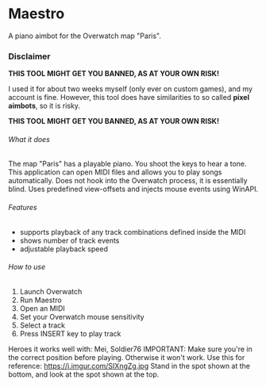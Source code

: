 # Maestro
A piano aimbot for the Overwatch map "Paris".

### Disclaimer
**THIS TOOL MIGHT GET YOU BANNED, AS AT YOUR OWN RISK!**

I used it for about two weeks myself (only ever on custom games), and my account is fine.
However, this tool does have similarities to so called **pixel aimbots**, so it is risky.

**THIS TOOL MIGHT GET YOU BANNED, AS AT YOUR OWN RISK!**

###### What it does
The map "Paris" has a playable piano. You shoot the keys to hear a tone.
This application can open MIDI files and allows you to play songs automatically. 
Does not hook into the Overwatch process, it is essentially blind.
Uses predefined view-offsets and injects mouse events using WinAPI.

###### Features
- supports playback of any track combinations defined inside the MIDI
- shows number of track events
- adjustable playback speed

###### How to use
1. Launch Overwatch
2. Run Maestro
3. Open an MIDI
4. Set your Overwatch mouse sensitivity 
5. Select a track
6. Press INSERT key to play track

Heroes it works well with: Mei, Soldier76
IMPORTANT: Make sure you're in the correct position before playing. Otherwise it won't work.
Use this for reference: https://i.imgur.com/SIXngZg.jpg
Stand in the spot shown at the bottom, and look at the spot shown at the top.


